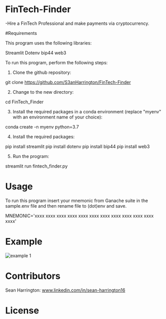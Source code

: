# FinTech-Finder
-Hire a FinTech Professional and make payments via cryptocurrency.

#Requirements

This program uses the following libraries:

Streamlit
Dotenv
bip44
web3

To run this program, perform the following steps:

1. Clone the github repository:

git clone https://github.com/S3anHarrington/FinTech-Finder

2. Change to the new directory:

cd FinTech_Finder

3. Install the required packages in a conda environment (replace "myenv" with an environment name of your choice):

conda create -n myenv python=3.7

4. Install the required packages:

pip install streamlit
pip install dotenv
pip install bip44
pip install web3

5. Run the program:

streamlit run fintech_finder.py

# Usage

To run this program insert your mnemonic from Ganache suite in the sample.env file and then rename file to (dot)env and save.

MNEMONIC='xxxx xxxx xxxx xxxx xxxx xxxx xxxx xxxx xxxx xxxx xxxx xxxx'

# Example

![example 1](https://user-images.githubusercontent.com/91238235/166330449-e8ad6c58-9f85-4d7a-bf9e-79217dbc3c8a.png)

# Contributors

Sean Harrington: www.linkedin.com/in/sean-harrington16

# License
